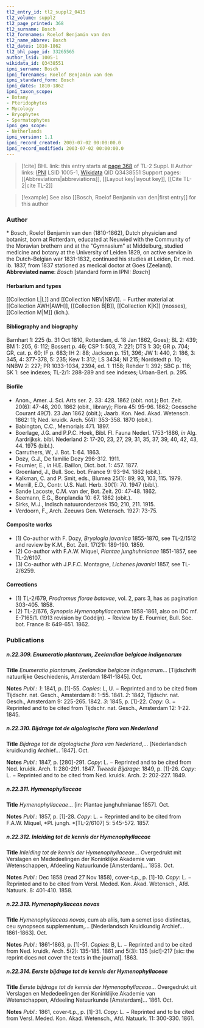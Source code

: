 ```yaml
---
tl2_entry_id: tl2_suppl2_0415
tl2_volume: suppl2
tl2_page_printed: 368
tl2_surname: Bosch
tl2_forenames: Roelof Benjamin van den
tl2_name_abbrev: Bosch
tl2_dates: 1810-1862
tl2_bhl_page_id: 33265565
author_lsid: 1005-1
wikidata_id: Q3438551
ipni_surname: Bosch
ipni_forenames: Roelof Benjamin van den
ipni_standard_form: Bosch
ipni_dates: 1810-1862
ipni_taxon_scope: 
- Botany
- Pteridophytes
- Mycology
- Bryophytes
- Spermatophytes
ipni_geo_scope: 
- Netherlands
ipni_version: 1.1
ipni_record_created: 2003-07-02 00:00:00.0
ipni_record_modified: 2003-07-02 00:00:00.0
---
```


> [!cite] BHL link: this entry starts at [page 368](https://www.biodiversitylibrary.org/page/33265565) of TL-2 Suppl. II
> Author links: [IPNI](https://www.ipni.org/a/1005-1) LSID 1005-1, [Wikidata](https://www.wikidata.org/wiki/Q3438551) QID Q3438551
> Support pages: [[Abbreviations|abbreviations]], [[Layout key|layout key]], [[Cite TL-2|cite TL-2]]

> [!example] See also [[Bosch, Roelof Benjamin van den|first entry]] for this author

### Author

\* Bosch, Roelof Benjamin van den (1810-1862), Dutch physician and botanist, born at Rotterdam, educated at Neuwied with the Community of the Moravian brethern and at the "Gymnasium" at Middelburg, studied medicine and botany at the University of Leiden 1829, on active service in the Dutch-Belgian war 1831-1832, continued his studies at Leiden, Dr. med. ib. 1837, from 1837 stationed as medical doctor at Goes (Zeeland). 
**Abbreviated name**: *Bosch* \[standard form in IPNI: *Bosch*\]

#### Herbarium and types

[[Collection L|L]] and [[Collection NBV|NBV]]. − Further material at [[Collection AWH|AWH]], [[Collection B|B]], [[Collection K|K]] (mosses), [[Collection M|M]] (lich.).

#### Bibliography and biography

Barnhart 1: 225 (b. 31 Oct 1810, Rotterdam, d. 18 Jan 1862, Goes); BL 2: 439; BM 1: 205, 6: 112; Bossert p. 46; CSP 1: 503, 7: 221; DTS 1: 30; GR p. 704; GR, cat. p. 60; IF p. 683; IH 2: 88; Jackson p. 151, 396; JW 1: 440, 2: 186, 3: 345, 4: 377-378, 5: 235; Kew 1: 312; LS 3434; NI 215; Nordstedt p. 10; NNBW 2: 227; PR 1033-1034, 2394, ed. 1: 1158; Rehder 1: 392; SBC p. 116; SK 1: see indexes; TL-2/1: 288-289 and see indexes; Urban-Berl. p. 295.

#### Biofile

- Anon., Amer. J. Sci. Arts ser. 2. 33: 428. 1862 (obit. not.); Bot. Zeit. 20(6): 47-48, 200. 1862 (obit., library); Flora 45: 95-96. 1862; Goessche Courant 49(7). 23 Jan 1862 (obit.); Jaarb. Kon. Ned. Akad. Wetensch. 1862: 11; Ned. kruidk. Arch. 5(4): 353-358. 1870 (obit.).
- Babington, C.C., Memorials 471. 1897.
- Boerlage, J.G. and P.P.C. Hoek, Bibl. Fl. Fauna Nederl. 1753-1886, *in* Alg. Aardrijksk. bibl. Nederland 2: 17-20, 23, 27, 29, 31, 35, 37, 39, 40, 42, 43, 44. 1975 (bibl.).
- Carruthers, W., J. Bot. 1: 64. 1863.
- Dozy, G.J., De familie Dozy 296-312. 1911.
- Fournier, E., *in* H.E. Baillon, Dict. bot. 1: 457. 1877.
- Groenland, J., Bull. Soc. bot. France 9: 93-94. 1862 (obit.).
- Kalkman, C. and P. Smit, eds., Blumea 25(1): 89, 93, 103, 115. 1979.
- Merrill, E.D., Contr. U.S. Natl. Herb. 30(1): 70. 1947 (bibl.).
- Sande Lacoste, C.M. van der, Bot. Zeit. 20: 47-48. 1862.
- Seemann, E.G., Bonplandia 10: 67. 1862 (obit.).
- Sirks, M.J., Indisch natuuronderzoek 150, 210, 211. 1915.
- Verdoorn, F., Arch. Zeeuws Gen. Wetensch. 1927: 73-75.

#### Composite works

- (1) Co-author with F. Dozy, *Bryologia javanica* 1855-1870, see TL-2/1512 and review by K.M., Bot. Zeit. 17(21): 189-190. 1859.
- (2) Co-author with F.A.W. Miquel, *Plantae junghuhnianae* 1851-1857, see TL-2/6107.
- (3) Co-author with J.P.F.C. Montagne, *Lichenes javanici* 1857, see TL-2/6259.

#### Corrections

- (1) TL-2/679, *Prodromus florae batavae*, vol. 2, pars 3, has as pagination 303-405. 1858.
- (2) TL-2/676, *Synopsis Hymenophyllacearum* 1858-1861, also on IDC mf. E-7165/1. (1913 revision by Goddijn). − Review by E. Fournier, Bull. Soc. bot. France 8: 649-651. 1862.

### Publications

##### n.22.309. Enumeratio plantarum, Zeelandiae belgicae indigenarum

**Title**
*Enumeratio plantarum, Zeelandiae belgicae indigenarum*... \[Tijdschrift natuurlijke Geschiedenis, Amsterdam 1841-1845\]. Oct.

**Notes**
*Publ*.: *1*: 1841, p. \[1\]-55. *Copies*: L, U. − Reprinted and to be cited from Tijdschr. nat. Gesch., Amsterdam 8: 1-55. 1841.
*2*: 1842, Tijdschr. nat. Gesch., Amsterdam 9: 225-265. 1842.
*3*: 1845, p. \[1\]-22. *Copy*: G. − Reprinted and to be cited from Tijdschr. nat. Gesch., Amsterdam 12: 1-22. 1845.

##### n.22.310. Bijdrage tot de algologische flora van Nederland

**Title**
*Bijdrage tot de algologische flora van Nederland*,... \[Nederlandsch kruidkundig Archief... 1847\]. Oct.

**Notes**
*Publ*.: 1847, p. \[280\]-291. *Copy*: L. − Reprinted and to be cited from Ned. kruidk. Arch. 1: 280-291. 1847.
*Tweede Bijdrage*: 1849, p. \[1\]-26. *Copy*: L. − Reprinted and to be cited from Ned. kruidk. Arch. 2: 202-227. 1849.

##### n.22.311. Hymenophyllaceae

**Title**
*Hymenophyllaceae*... \[in: Plantae junghuhnianae 1857\]. Oct.

**Notes**
*Publ*.: 1857, p. \[1\]-28. *Copy*: L. − Reprinted and to be cited from F.A.W. Miquel, *Pl. jungh. *\[TL-2/6107\] 5: 545-572. 1857.

##### n.22.312. Inleiding tot de kennis der Hymenophyllaceae

**Title**
*Inleiding tot de kennis der Hymenophyllaceae*... Overgedrukt mit Verslagen en Mededeelingen der Koninklijke Akademie van Wetenschappen, Afdeeling Natuurkunde \[Amsterdam\]... 1858. Oct.

**Notes**
*Publ*.: Dec 1858 (read 27 Nov 1858), cover-t.p., p. \[1\]-10. *Copy*: L. − Reprinted and to be cited from Versl. Meded. Kon. Akad. Wetensch., Afd. Natuurk. 8: 401-410. 1858.

##### n.22.313. Hymenophyllaceas novas

**Title**
*Hymenophyllaceas novas*, cum ab aliis, tum a semet ipso distinctas, ceu synopseos supplementum,... \[Nederlandsch Kruidkundig Archief... 1861-1863\]. Oct.

**Notes**
*Publ*.: 1861-1863, p. \[1\]-51. *Copies*: B, L. − Reprinted and to be cited from Ned. kruidk. Arch. 5(2): 135-185. 1861 and 5(3): 135 \[sic!\]-217 \[sic: the reprint does not cover the texts in the journal\]. 1863.

##### n.22.314. Eerste bijdrage tot de kennis der Hymenophyllaceae

**Title**
*Eerste bijdrage tot de kennis der Hymenophyllaceae*... Overgedrukt uit Verslagen en Mededeelingen der Koninklijke Akademie van Wetenschappen, Afdeeling Natuurkunde \[Amsterdam\]... 1861. Oct.

**Notes**
*Publ*.: 1861, cover-t.p., p. \[1\]-31. *Copy*: L. − Reprinted and to be cited from Versl. Meded. Kon. Akad. Wetensch., Afd. Natuurk. 11: 300-330. 1861.

